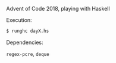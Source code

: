 Advent of Code 2018, playing with Haskell

Execution:

```sh
$ runghc dayX.hs
```

Dependencies:

`regex-pcre`, `deque` 
